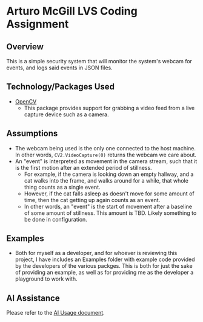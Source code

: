 Arturo McGill LVS Coding Assignment
===================================

Overview
--------
This is a simple security system that will monitor the system's webcam for events, and logs said events in JSON files.

Technology/Packages Used
------------------------
* [OpenCV](https://pypi.org/project/opencv-python/)
    * This package provides support for grabbing a video feed from a live capture device such as a camera.    

Assumptions
-----------
* The webcam being used is the only one connected to the host machine. In other words, `CV2.VideoCapture(0)` returns the webcam we care about.
* An "event" is interpreted as movement in the camera stream, such that it is the first motion after an extended period of stillness. 
  * For example, if the camera is looking down an empty hallway, and a cat walks into the frame, and walks around for a while, that whole thing counts as a single event. 
  * However, if the cat falls asleep as doesn't move for some amount of time, then the cat getting up again counts as an event.
  * In other words, an "event" is the start of movement after a baseline of some amount of stillness. This amount is TBD. Likely something to be done in configuration.

Examples
--------
* Both for myself as a developer, and for whoever is reviewing this project, I have includes an Examples folder with example code provided by the developers of the various packges. This is both for just the sake of providing an example, as well as for providing me as the developer a playground to work with.

AI Assistance
-------------
Please refer to the [AI Usage document](AI_Usage.md).